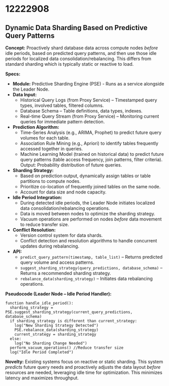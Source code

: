 # 12222908

## Dynamic Data Sharding Based on Predictive Query Patterns

**Concept:** Proactively shard database data across compute nodes *before* idle periods, based on predicted query patterns, and then use those idle periods for localized data consolidation/rebalancing. This differs from standard sharding which is typically static or reactive to load.

**Specs:**

*   **Module:** Predictive Sharding Engine (PSE) - Runs as a service alongside the Leader Node.
*   **Data Input:**
    *   Historical Query Logs (from Proxy Service) – Timestamped query types, involved tables, filtered columns.
    *   Database Schema – Table definitions, data types, indexes.
    *   Real-time Query Stream (from Proxy Service) –  Monitoring current queries for immediate pattern detection.
*   **Prediction Algorithm:**
    *   Time-Series Analysis (e.g., ARIMA, Prophet) to predict future query volumes for each table.
    *   Association Rule Mining (e.g., Apriori) to identify tables frequently accessed together in queries.
    *   Machine Learning Model (trained on historical data) to predict future query patterns (table access frequency, join patterns, filter criteria).  Output: Probability distribution of future queries.
*   **Sharding Strategy:**
    *   Based on prediction output, dynamically assign tables or table partitions to compute nodes.
    *   Prioritize co-location of frequently joined tables on the same node.
    *   Account for data size and node capacity.
*   **Idle Period Integration:**
    *   During detected idle periods, the Leader Node initiates localized data consolidation/rebalancing operations.
    *   Data is moved between nodes to optimize the sharding strategy.
    *   Vacuum operations are performed on nodes *before* data movement to reduce transfer size.
*   **Conflict Resolution:**
    *   Version control system for data shards.
    *   Conflict detection and resolution algorithms to handle concurrent updates during rebalancing.
*   **API:**
    *   `predict_query_pattern(timestamp, table_list)` – Returns predicted query volume and access patterns.
    *   `suggest_sharding_strategy(query_predictions, database_schema)` – Returns a recommended sharding strategy.
    *   `rebalance_data(sharding_strategy)` – Initiates data rebalancing operations.

**Pseudocode (Leader Node – Idle Period Handler):**

```
function handle_idle_period():
  sharding_strategy = PSE.suggest_sharding_strategy(current_query_predictions, database_schema)
  if sharding_strategy is different than current_strategy:
    log("New Sharding Strategy Detected")
    PSE.rebalance_data(sharding_strategy)
    current_strategy = sharding_strategy
  else:
    log("No Sharding Change Needed")
  perform_vacuum_operations() //Reduce transfer size
  log("Idle Period Completed")
```

**Novelty:** Existing systems focus on reactive or static sharding. This system *predicts* future query needs and proactively adjusts the data layout *before* resources are needed, leveraging idle time for optimization. This minimizes latency and maximizes throughput.